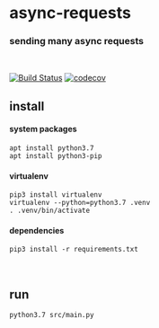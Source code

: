 # async-requests

### sending many async requests
<br>

[![Build Status](https://travis-ci.com/vadgus/async-requests.svg?branch=master)](https://travis-ci.com/vadgus/async-requests)
[![codecov](https://codecov.io/gh/vadgus/async-requests/branch/master/graph/badge.svg)](https://codecov.io/gh/vadgus/async-requests)


## install

#### system packages

```
apt install python3.7
apt install python3-pip
```

#### virtualenv
```
pip3 install virtualenv
virtualenv --python=python3.7 .venv
. .venv/bin/activate
```

#### dependencies
```
pip3 install -r requirements.txt
```
<br>

## run
```
python3.7 src/main.py
```
